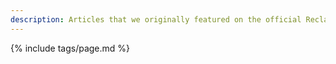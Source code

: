 ```yaml
---
description: Articles that we originally featured on the official Reclaim the Wild's website
---
```

{% include tags/page.md %}
 